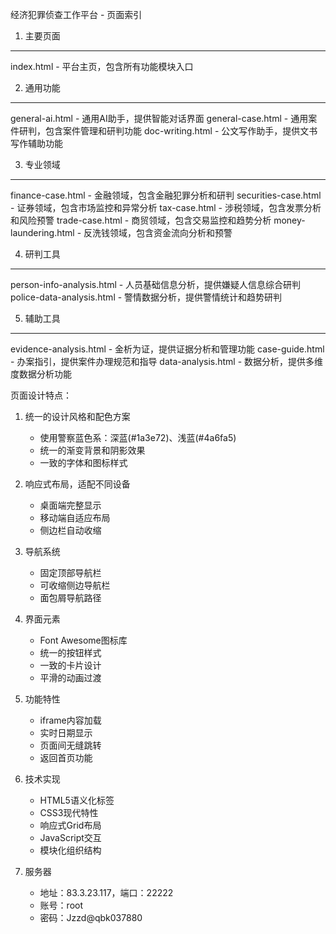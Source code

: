 经济犯罪侦查工作平台 - 页面索引

1. 主要页面
---------------
index.html          - 平台主页，包含所有功能模块入口

2. 通用功能
---------------
general-ai.html     - 通用AI助手，提供智能对话界面
general-case.html   - 通用案件研判，包含案件管理和研判功能
doc-writing.html    - 公文写作助手，提供文书写作辅助功能

3. 专业领域
---------------
finance-case.html   - 金融领域，包含金融犯罪分析和研判
securities-case.html - 证券领域，包含市场监控和异常分析
tax-case.html       - 涉税领域，包含发票分析和风险预警
trade-case.html     - 商贸领域，包含交易监控和趋势分析
money-laundering.html - 反洗钱领域，包含资金流向分析和预警

4. 研判工具
---------------
person-info-analysis.html - 人员基础信息分析，提供嫌疑人信息综合研判
police-data-analysis.html - 警情数据分析，提供警情统计和趋势研判

5. 辅助工具
---------------
evidence-analysis.html - 金析为证，提供证据分析和管理功能
case-guide.html     - 办案指引，提供案件办理规范和指导
data-analysis.html  - 数据分析，提供多维度数据分析功能

页面设计特点：
1. 统一的设计风格和配色方案
   - 使用警察蓝色系：深蓝(#1a3e72)、浅蓝(#4a6fa5)
   - 统一的渐变背景和阴影效果
   - 一致的字体和图标样式

2. 响应式布局，适配不同设备
   - 桌面端完整显示
   - 移动端自适应布局
   - 侧边栏自动收缩

3. 导航系统
   - 固定顶部导航栏
   - 可收缩侧边导航栏
   - 面包屑导航路径

4. 界面元素
   - Font Awesome图标库
   - 统一的按钮样式
   - 一致的卡片设计
   - 平滑的动画过渡

5. 功能特性
   - iframe内容加载
   - 实时日期显示
   - 页面间无缝跳转
   - 返回首页功能

6. 技术实现
   - HTML5语义化标签
   - CSS3现代特性
   - 响应式Grid布局
   - JavaScript交互
   - 模块化组织结构 

7. 服务器
   - 地址：83.3.23.117，端口：22222
   - 账号：root
   - 密码：Jzzd@qbk037880